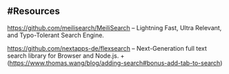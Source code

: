 ## #Resources

https://github.com/meilisearch/MeiliSearch – Lightning Fast, Ultra Relevant, and Typo-Tolerant Search Engine.

https://github.com/nextapps-de/flexsearch – Next-Generation full text search library for Browser and Node.js. + (https://www.thomas.wang/blog/adding-search#bonus-add-tab-to-search)
